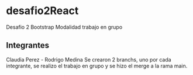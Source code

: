 # desafio2React

Desafio 2 Bootstrap
Modalidad trabajo en grupo

## Integrantes

Claudia Perez - Rodrigo Medina
Se crearon 2 branchs, uno por cada integrante, se realizo el trabajo en grupo y se hizo el merge a la rama main.
